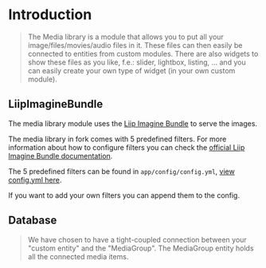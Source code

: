 # Introduction

> The Media library is a module that allows you to put all your image/files/movies/audio files in it. These files can then easily be connected to entities from custom modules. There are also widgets to show these files as you like, f.e.: slider, lightbox, listing, ... and you can easily create your own type of widget (in your own custom module).


## LiipImagineBundle

The media library module uses the [Liip Imagine Bundle](http://symfony.com/doc/1.0/bundles/LiipImagineBundle/index.html) to serve the images.

The media library in fork comes with 5 predefined filters. For more information about how to configure filters you can check the [official Liip Imagine Bundle documentation](http://symfony.com/doc/1.0/bundles/LiipImagineBundle/filters.html).

The 5 predefined filters can be found in `app/config/config.yml`, [view config.yml here](app/config/config.yml).

If you want to add your own filters you can append them to the config.

## Database

> We have chosen to have a tight-coupled connection between your "custom entity" and the "MediaGroup". The MediaGroup entity holds all the connected media items.